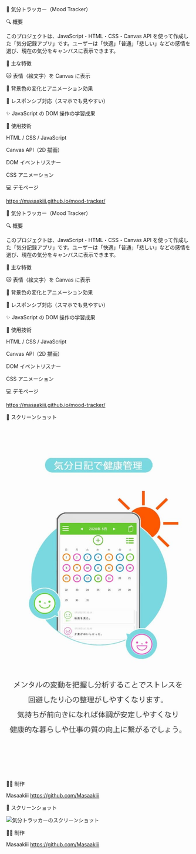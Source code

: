 
🎨 気分トラッカー（Mood Tracker）

🔍 概要

このプロジェクトは、JavaScript・HTML・CSS・Canvas API を使って作成した「気分記録アプリ」です。ユーザーは「快適」「普通」「悲しい」などの感情を選び、現在の気分をキャンバスに表示できます。

📌 主な特徴

😽 表情（絵文字）を Canvas に表示

🎨 背景色の変化とアニメーション効果

📱 レスポンシブ対応（スマホでも見やすい）

✨ JavaScript の DOM 操作の学習成果

🔧 使用技術

HTML / CSS / JavaScript

Canvas API（2D 描画）

DOM イベントリスナー

CSS アニメーション

💻 デモページ

https://masaakiii.github.io/mood-tracker/

🎨 気分トラッカー（Mood Tracker）

🔍 概要

このプロジェクトは、JavaScript・HTML・CSS・Canvas API を使って作成した「気分記録アプリ」です。ユーザーは「快適」「普通」「悲しい」などの感情を選び、現在の気分をキャンバスに表示できます。

📌 主な特徴

😽 表情（絵文字）を Canvas に表示

🎨 背景色の変化とアニメーション効果

📱 レスポンシブ対応（スマホでも見やすい）

✨ JavaScript の DOM 操作の学習成果

🔧 使用技術

HTML / CSS / JavaScript

Canvas API（2D 描画）

DOM イベントリスナー

CSS アニメーション

💻 デモページ

https://masaakiii.github.io/mood-tracker/

📸 スクリーンショット

![気分トラッカーのスクリーンショット](./mood-tracker.jpg)

🧑‍💻 制作

Masaakiii
https://github.com/Masaakiii

📸 スクリーンショット

![気分トラッカーのスクリーンショット](./screenshot.png)

🧑‍💻 制作

Masaakiii
https://github.com/Masaakiii
